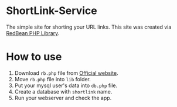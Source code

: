 # ShortLink-Service
The simple site for shorting your URL links. This site was created via [RedBean PHP Library](https://www.redbeanphp.com/index.php).
# How to use
1. Download ``rb.php`` file from [Official website](https://www.redbeanphp.com/index.php?p=/download).
2. Move ``rb.php`` file into ``lib`` folder.
3. Put your mysql user's data into ``db.php`` file.
4. Create a database with ``shortlink`` name.
5. Run your webserver and check the app.
